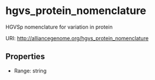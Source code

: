 # hgvs_protein_nomenclature

HGVSp nomenclature for variation in protein

URI: http://alliancegenome.org/hgvs_protein_nomenclature



<!-- no inheritance hierarchy -->


## Properties

 * Range: string


